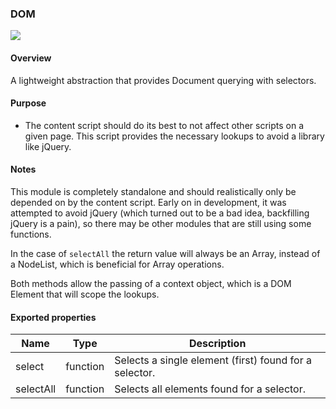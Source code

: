 ### DOM

![](https://raw.githubusercontent.com/tbranyen/tipsy/more-documentation/docs/_assets/dom.png)

#### Overview

A lightweight abstraction that provides Document querying with selectors.

#### Purpose

- The content script should do its best to not affect other scripts on a given
  page.  This script provides the necessary lookups to avoid a library like
  jQuery.

#### Notes

This module is completely standalone and should realistically only be depended
on by the content script.  Early on in development, it was attempted to avoid
jQuery (which turned out to be a bad idea, backfilling jQuery is a pain), so
there may be other modules that are still using some functions.

In the case of `selectAll` the return value will always be an Array, instead of
a NodeList, which is beneficial for Array operations.

Both methods allow the passing of a context object, which is a DOM Element that
will scope the lookups.

#### Exported properties

Name       | Type     | Description
---------- | -------- | -----------
select     | function | Selects a single element (first) found for a selector.
selectAll  | function | Selects all elements found for a selector.

